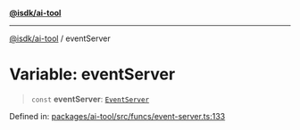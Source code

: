 [**@isdk/ai-tool**](../README.md)

***

[@isdk/ai-tool](../globals.md) / eventServer

# Variable: eventServer

> `const` **eventServer**: [`EventServer`](../classes/EventServer.md)

Defined in: [packages/ai-tool/src/funcs/event-server.ts:133](https://github.com/isdk/ai-tool.js/blob/83a1524a1644365964efc043a7a7991d8fd46b49/src/funcs/event-server.ts#L133)
